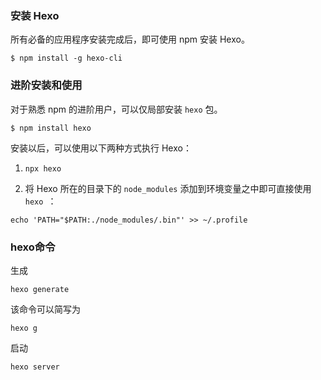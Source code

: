 ### 安装 Hexo

所有必备的应用程序安装完成后，即可使用 npm 安装 Hexo。

```
$ npm install -g hexo-cli
```

### 进阶安装和使用

对于熟悉 npm 的进阶用户，可以仅局部安装 `hexo` 包。

```
$ npm install hexo
```

安装以后，可以使用以下两种方式执行 Hexo：

1. `npx hexo `

2. 将 Hexo 所在的目录下的 `node_modules` 添加到环境变量之中即可直接使用 `hexo `：
```
echo 'PATH="$PATH:./node_modules/.bin"' >> ~/.profile
```

### hexo命令

生成
```
hexo generate
```
该命令可以简写为
```
hexo g
```

启动
```
hexo server
```
